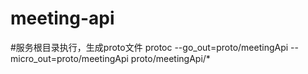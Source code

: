# meeting-api

#服务根目录执行，生成proto文件
protoc --go_out=proto/meetingApi --micro_out=proto/meetingApi proto/meetingApi/*